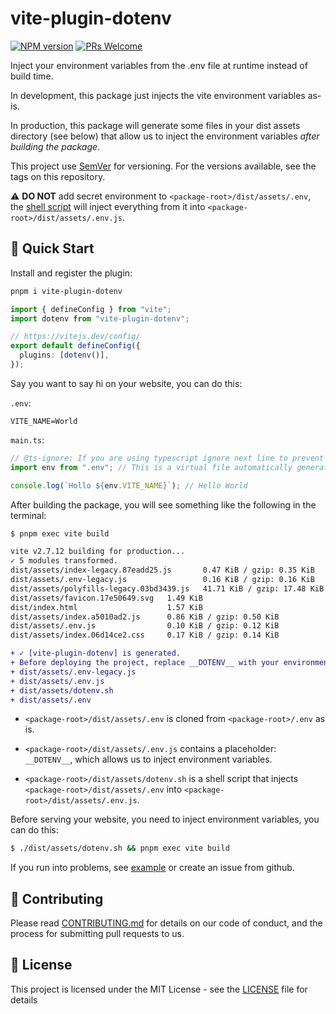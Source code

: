 # vite-plugin-dotenv

[![NPM version](https://img.shields.io/npm/v/vite-plugin-dotenv.svg)](https://www.npmjs.com/package/vite-plugin-dotenv)
[![PRs Welcome](https://img.shields.io/badge/PRs-Welcome-brightgreen.svg?style=flat-square)](http://makeapullrequest.com)

Inject your environment variables from the .env file at runtime instead of build time.

In development, this package just injects the vite environment variables as-is.

In production, this package will generate some files in your dist assets directory (see below) that allow us to inject the environment variables _after building the package_.

This project use [SemVer](https://semver.org/) for versioning. For the versions available, see the tags on this repository.

⚠️ **DO NOT** add secret environment to `<package-root>/dist/assets/.env`, the [shell script](https://github.com/iendeavor/vite-plugin-dotenv/tree/main/packages/vite-plugin-dotenv#:~:text=%3Cpackage%2Droot%3E/dist/assets/dotenv.sh%20is%20a%20shell%20script%20that%20injects%20%3Cpackage%2Droot%3E/dist/assets/.env%20into%20%3Cpackage%2Droot%3E/dist/assets/.env.js.) will inject everything from it into `<package-root>/dist/assets/.env.js`.

## 🚀 Quick Start

Install and register the plugin:

```sh
pnpm i vite-plugin-dotenv
```

```ts
import { defineConfig } from "vite";
import dotenv from "vite-plugin-dotenv";

// https://vitejs.dev/config/
export default defineConfig({
  plugins: [dotenv()],
});
```

Say you want to say hi on your website, you can do this:

`.env`:

```
VITE_NAME=World

```

`main.ts`:

```ts
// @ts-ignore: If you are using typescript ignore next line to prevent ts(2307) error.
import env from ".env"; // This is a virtual file automatically generated by this plugin

console.log(`Hollo ${env.VITE_NAME}`); // Hello World
```

After building the package, you will see something like the following in the terminal:

```diff
$ pnpm exec vite build

vite v2.7.12 building for production...
✓ 5 modules transformed.
dist/assets/index-legacy.87eadd25.js       0.47 KiB / gzip: 0.35 KiB
dist/assets/.env-legacy.js                 0.16 KiB / gzip: 0.16 KiB
dist/assets/polyfills-legacy.03bd3439.js   41.71 KiB / gzip: 17.48 KiB
dist/assets/favicon.17e50649.svg   1.49 KiB
dist/index.html                    1.57 KiB
dist/assets/index.a5010ad2.js      0.86 KiB / gzip: 0.50 KiB
dist/assets/.env.js                0.10 KiB / gzip: 0.12 KiB
dist/assets/index.06d14ce2.css     0.17 KiB / gzip: 0.14 KiB

+ ✓ [vite-plugin-dotenv] is generated.
+ Before deploying the project, replace __DOTENV__ with your environment object in the following files:
+ dist/assets/.env-legacy.js
+ dist/assets/.env.js
+ dist/assets/dotenv.sh
+ dist/assets/.env
```

- `<package-root>/dist/assets/.env` is cloned from `<package-root>/.env` as is.

- `<package-root>/dist/assets/.env.js` contains a placeholder: `__DOTENV__`, which allows us to inject environment variables.

- `<package-root>/dist/assets/dotenv.sh` is a shell script that injects `<package-root>/dist/assets/.env` into `<package-root>/dist/assets/.env.js`.

Before serving your website, you need to inject environment variables, you can do this:

```sh
$ ./dist/assets/dotenv.sh && pnpm exec vite build
```

If you run into problems, see [example](../examples/vite-vanilla-ts) or create an issue from github.

## 🤝 Contributing

Please read [CONTRIBUTING.md](/CONTRIBUTING.md) for details on our code of conduct, and the process for submitting pull
requests to us.

## 📝 License

This project is licensed under the MIT License - see the [LICENSE](/LICENSE) file for details
